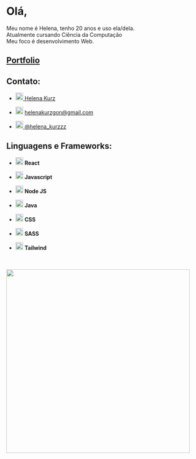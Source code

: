 # Olá,  
Meu nome é Helena, tenho 20 anos e uso ela/dela.  
Atualmente cursando Ciência da Computação  
Meu foco é desenvolvimento Web.  

## [Portfolio](https://helenakurz.vercel.app/)

## Contato: 
- <a target="_blank" href="https://www.linkedin.com/in/helena-kurz-1738a2256/"> <img src="https://cdn.jsdelivr.net/gh/devicons/devicon/icons/linkedin/linkedin-original.svg" width="20px" height="auto" /> Helena Kurz </a>
          
- <img src="https://cdn.jsdelivr.net/gh/devicons/devicon/icons/google/google-original.svg"   width="20px" height="auto" /> helenakurzgon@gmail.com

- <a target="_blank" href="https://twitter.com/helena_kurzzz"> <img src="https://cdn.jsdelivr.net/gh/devicons/devicon/icons/twitter/twitter-original.svg" width="20px" height="auto" /> @helena_kurzzz </a>

## Linguagens e Frameworks:

- <img src="https://cdn.jsdelivr.net/gh/devicons/devicon/icons/react/react-original.svg"  width="20px" height="auto" /> **React**

- <img src="https://cdn.jsdelivr.net/gh/devicons/devicon/icons/javascript/javascript-original.svg"  width="20px" height="auto" /> **Javascript**
  
- <img src="https://cdn.jsdelivr.net/gh/devicons/devicon/icons/nodejs/nodejs-original.svg"  width="20px" height="auto" /> **Node JS**
          
- <img src="https://cdn.jsdelivr.net/gh/devicons/devicon@latest/icons/java/java-original.svg"  width="20px" height="auto" /> **Java**
  
- <img src="https://cdn.jsdelivr.net/gh/devicons/devicon/icons/css3/css3-original.svg"  width="20px" height="auto" /> **CSS**
  
- <img src="https://cdn.jsdelivr.net/gh/devicons/devicon/icons/sass/sass-original.svg"  width="20px" height="auto" /> **SASS**
  
- <img src="https://cdn.jsdelivr.net/gh/devicons/devicon@latest/icons/tailwindcss/tailwindcss-original.svg"  width="20px" height="auto" /> **Tailwind**


<br> <br>
<img style="width: 50vw" src="https://wakatime.com/share/@aaneleh/5b01596c-341e-4487-b1fa-a2a976138183.svg" />
